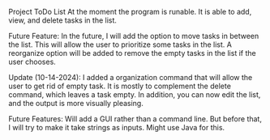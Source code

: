 Project ToDo List
At the moment the program is runable. It is able to add, view, and delete tasks in the list.

Future Feature:
In the future, I will add the option to move tasks in between the list. This will allow the user
to prioritize some tasks in the list. A reorganize option will be added to remove the empty tasks in the list if the user chooses.

Update (10-14-2024):
I added a organization command that will allow the user to get rid of empty task. It is mostly to complement the delete command, which leaves a task empty. In addition, you can now edit the list, and the output is more visually pleasing. 

Future Features:
Will add a GUI rather than a command line. But before that, I will try to make it take strings as inputs. Might use Java for this.




